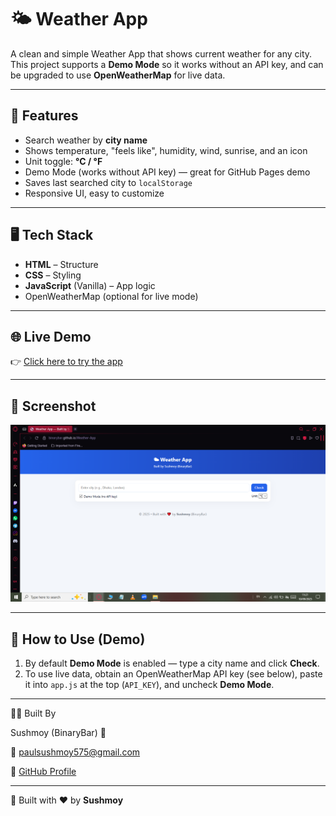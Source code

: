 # 🌤 Weather App

A clean and simple Weather App that shows current weather for any city.  
This project supports a **Demo Mode** so it works without an API key, and can be upgraded to use **OpenWeatherMap** for live data.

---


## 🚀 Features
- Search weather by **city name**
- Shows temperature, "feels like", humidity, wind, sunrise, and an icon
- Unit toggle: **°C / °F**
- Demo Mode (works without API key) — great for GitHub Pages demo
- Saves last searched city to `localStorage`
- Responsive UI, easy to customize

---


## 🖥️ Tech Stack
- **HTML** – Structure  
- **CSS** – Styling  
- **JavaScript** (Vanilla) – App logic  
- OpenWeatherMap (optional for live mode) 


---


## 🌐 Live Demo
👉 [Click here to try the app](https://binarybar.github.io/Weather-App/) 

 
---


## 📸 Screenshot
![App Screenshot](https://github.com/BinaryBar/Weather-App/blob/9cb165b50b01e344031f660ac06441c731106bb2/Screenshot.png)  


---

## 🧩 How to Use (Demo)  
1. By default **Demo Mode** is enabled — type a city name and click **Check**.  
2. To use live data, obtain an OpenWeatherMap API key (see below), paste it into `app.js` at the top (`API_KEY`), and uncheck **Demo Mode**.

---

👨‍💻 Built By

Sushmoy (BinaryBar) 🚀

📧 [paulsushmoy575@gmail.com](mailto:paulsushmoy575@gmail.com) 

🔗 [GitHub Profile](https://github.com/BinaryBar)

---


🚀 Built with ❤️ by **Sushmoy**






